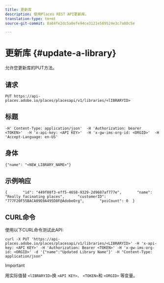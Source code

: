 ```yaml
---
title: 更新库
description: 使用Places REST API更新库。
translation-type: tm+mt
source-git-commit: 8a84fe2dc5a0efe94ce3121e589524e3c7a80c5e

---
```



# 更新库 {#update-a-library}

允许您更新库的PUT方法。

## 请求

```text
PUT https://api-places.adobe.io/places/placesapi/v1/libraries/<lIBRARYID>
```

## 标题

```text
-H' Content-Type: application/json'  -H 'Authorization: bearer <TOKEN>'  -H 'x-api-key: <API KEY>'  -H 'x-gw-ims-org-id: <ORGID>'  -H 'Accept-Language: en-US'
```

## 身体

```text
{"name": "<NEW_LIBRARY_NAME>"}
```

## 示例响应

```text
{       "id": "449f08f3-eff5-4658-9329-2d9687af777e",       "name": "Really facinating places",      "customerID": "777F20F55BACA09E0A495D8F@AdobeOrg",       "poiCount": 0  }
```

## CURL命令

使用以下CURL命令测试此API:

```text
curl -X PUT 'https://api-places.adobe.io/places/placesapi/v1/libraries/<LIBRARYID>' -H 'x-api-key: <API KEY>' -H 'Authorization: Bearer <TOKEN>' -H 'x-gw-ims-org-id: <ORGID>' -d '{"name":"Updated Library Name"}' -H "Content-Type: application/json"
```

>[!IMPORTANT]
>
>用实际值替 `<lIBRARYID>`换 `<API KEY>`、 `<TOKEN>`和 `<ORGID>` 等变量。

